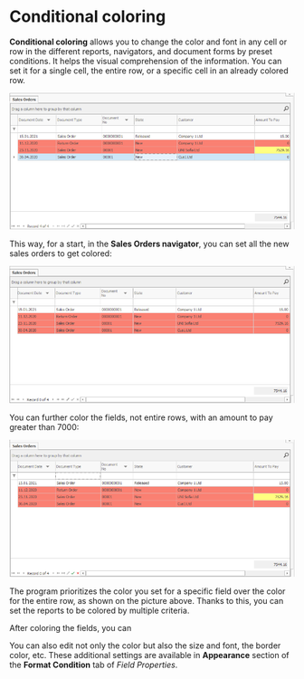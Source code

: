 # Conditional coloring

<b>Conditional coloring</b> allows you to change the color and font in any cell or row in the different reports, navigators, and document forms by preset conditions. It helps the visual comprehension of the information. You can set it for a single cell, the entire row, or a specific cell in an already colored row. 
 
![Coloring](pictures/coloring.png)

This way, for a start, in the <b>Sales Orders navigator</b>, you can set all the new sales orders to get colored:
 
![New sales orders](pictures/new-sales-orders.png)

You can further color the fields, not entire rows, with an amount to pay greater than 7000:
 
![Greater than 7000 field](pictures/greater-than-field.png)

The program prioritizes the color you set for a specific field over the color for the entire row, as shown on the picture above. Thanks to this, you can set the reports to be colored by multiple criteria.<br>

After coloring the fields, you can 

You can also edit not only the color but also the size and font, the border color, etc. These additional settings are available in **Appearance** section of the **Format Condition** tab of *Field Properties*.
